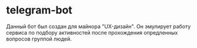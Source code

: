 # telegram-bot

Данный бот был создан для майнора "UX-дизайн". Он эмулирует работу сервиса по подбору активностей после прохождения опредленных вопросов группой людей.
